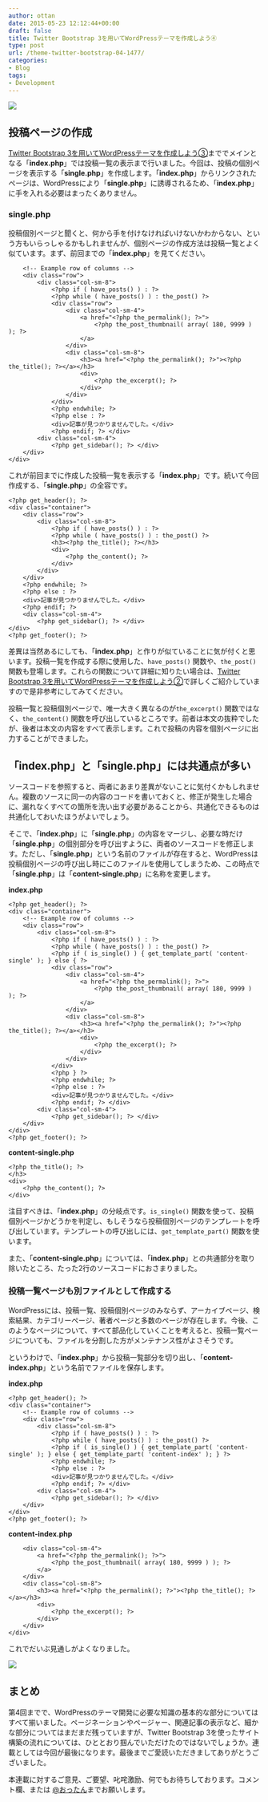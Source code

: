 ```yaml
---
author: ottan
date: 2015-05-23 12:12:44+00:00
draft: false
title: Twitter Bootstrap 3を用いてWordPressテーマを作成しよう④
type: post
url: /theme-twitter-bootstrap-04-1477/
categories:
- Blog
tags:
- Development
---
```


![](/images/2015/05/150523-55606e84bd06a.jpg)






## 投稿ページの作成





[Twitter Bootstrap 3を用いてWordPressテーマを作成しよう③](/theme-twitter-bootstrap-03-1473/)まででメインとなる「**index.php**」では投稿一覧の表示まで行いました。今回は、投稿の個別ページを表示する「**single.php**」を作成します。「**index.php**」からリンクされたページは、WordPressにより「**single.php**」に誘導されるため、「**index.php**」に手を入れる必要はまったくありません。





### single.php





投稿個別ページと聞くと、何から手を付けなければいけないかわからない、という方もいらっしゃるかもしれませんが、個別ページの作成方法は投稿一覧とよく似ています。まず、前回までの「**index.php**」を見てください。




    
    
        <!-- Example row of columns -->
        <div class="row">
            <div class="col-sm-8">
                <?php if ( have_posts() ) : ?>
                <?php while ( have_posts() ) : the_post() ?>
                <div class="row">
                    <div class="col-sm-4">
                        <a href="<?php the_permalink(); ?>">
                            <?php the_post_thumbnail( array( 180, 9999 ) ); ?>
                        </a>
                    </div>
                    <div class="col-sm-8">
                        <h3><a href="<?php the_permalink(); ?>"><?php the_title(); ?></a></h3>
                        <div>
                            <?php the_excerpt(); ?>
                        </div>
                    </div>
                </div>
                <?php endwhile; ?>
                <?php else : ?>
                <div>記事が見つかりませんでした。</div>
                <?php endif; ?> </div>
            <div class="col-sm-4">
                <?php get_sidebar(); ?> </div>
        </div>
    </div>





これが前回までに作成した投稿一覧を表示する「**index.php**」です。続いて今回作成する、「**single.php**」の全容です。




    
    <?php get_header(); ?>
    <div class="container">
        <div class="row">
            <div class="col-sm-8">
                <?php if ( have_posts() ) : ?>
                <?php while ( have_posts() ) : the_post() ?>
                <h3><?php the_title(); ?></h3>
                <div>
                    <?php the_content(); ?>
                </div>
            </div>
        </div>
        <?php endwhile; ?>
        <?php else : ?>
        <div>記事が見つかりませんでした。</div>
        <?php endif; ?>
        <div class="col-sm-4">
            <?php get_sidebar(); ?> </div>
    </div>
    <?php get_footer(); ?>





差異は当然あるにしても、「**index.php**」と作りが似ていることに気が付くと思います。投稿一覧を作成する際に使用した、`have_posts()` 関数や、`the_post()` 関数も登場します。これらの関数について詳細に知りたい場合は、[Twitter Bootstrap 3を用いてWordPressテーマを作成しよう②](/?p=1456)で詳しくご紹介していますので是非参考にしてみてください。





投稿一覧と投稿個別ページで、唯一大きく異なるのが`the_excerpt()` 関数ではなく、`the_content()` 関数を呼び出しているところです。前者は本文の抜粋でしたが、後者は本文の内容をすべて表示します。これで投稿の内容を個別ページに出力することができました。





## 「index.php」と「single.php」には共通点が多い





ソースコードを参照すると、両者にあまり差異がないことに気付くかもしれません。複数のソースに同一の内容のコードを書いておくと、修正が発生した場合に、漏れなくすべての箇所を洗い出す必要があることから、共通化できるものは共通化しておいたほうがよいでしょう。





そこで、「**index.php**」に「**single.php**」の内容をマージし、必要な時だけ「**single.php**」の個別部分を呼び出すように、両者のソースコードを修正します。ただし、「**single.php**」という名前のファイルが存在すると、WordPressは投稿個別ページの呼び出し時にこのファイルを使用してしまうため、この時点で「**single.php**」は「**content-single.php**」に名称を変更します。





**index.php**




    
    <?php get_header(); ?>
    <div class="container">
        <!-- Example row of columns -->
        <div class="row">
            <div class="col-sm-8">
                <?php if ( have_posts() ) : ?>
                <?php while ( have_posts() ) : the_post() ?>
                <?php if ( is_single() ) { get_template_part( 'content-single' ); } else { ?>
                <div class="row">
                    <div class="col-sm-4">
                        <a href="<?php the_permalink(); ?>">
                            <?php the_post_thumbnail( array( 180, 9999 ) ); ?>
                        </a>
                    </div>
                    <div class="col-sm-8">
                        <h3><a href="<?php the_permalink(); ?>"><?php the_title(); ?></a></h3>
                        <div>
                            <?php the_excerpt(); ?>
                        </div>
                    </div>
                </div>
                <?php } ?>
                <?php endwhile; ?>
                <?php else : ?>
                <div>記事が見つかりませんでした。</div>
                <?php endif; ?> </div>
            <div class="col-sm-4">
                <?php get_sidebar(); ?> </div>
        </div>
    </div>
    <?php get_footer(); ?>
    





**content-single.php**




    
    <?php the_title(); ?>
    </h3>
    <div>
        <?php the_content(); ?>
    </div>





注目すべきは、「**index.php**」の分岐点です。`is_single()` 関数を使って、投稿個別ページかどうかを判定し、もしそうなら投稿個別ページのテンプレートを呼び出しています。テンプレートの呼び出しには、`get_template_part()` 関数を使います。





また、「**content-single.php**」については、「**index.php**」との共通部分を取り除いたところ、たった2行のソースコードにおさまりました。





### 投稿一覧ページも別ファイルとして作成する





WordPressには、投稿一覧、投稿個別ページのみならず、アーカイブページ、検索結果、カテゴリーページ、著者ページと多数のページが存在します。今後、このようなページについて、すべて部品化していくことを考えると、投稿一覧ページについても、ファイルを分割した方がメンテナンス性がよさそうです。





というわけで、「**index.php**」から投稿一覧部分を切り出し、「**content-index.php**」という名前でファイルを保存します。





**index.php**




    
    <?php get_header(); ?>
    <div class="container">
        <!-- Example row of columns -->
        <div class="row">
            <div class="col-sm-8">
                <?php if ( have_posts() ) : ?>
                <?php while ( have_posts() ) : the_post() ?>
                <?php if ( is_single() ) { get_template_part( 'content-single' ); } else { get_template_part( 'content-index' ); } ?>
                <?php endwhile; ?>
                <?php else : ?>
                <div>記事が見つかりませんでした。</div>
                <?php endif; ?> </div>
            <div class="col-sm-4">
                <?php get_sidebar(); ?> </div>
        </div>
    </div>
    <?php get_footer(); ?>





**content-index.php**




    
    
        <div class="col-sm-4">
            <a href="<?php the_permalink(); ?>">
                <?php the_post_thumbnail( array( 180, 9999 ) ); ?>
            </a>
        </div>
        <div class="col-sm-8">
            <h3><a href="<?php the_permalink(); ?>"><?php the_title(); ?></a></h3>
            <div>
                <?php the_excerpt(); ?>
            </div>
        </div>
    </div>





これでだいぶ見通しがよくなりました。





![](/images/2015/05/150523-55606e866cf38.png)






## まとめ





第4回までで、WordPressのテーマ開発に必要な知識の基本的な部分についてはすべて揃いました。ページネーションやページャー、関連記事の表示など、細かな部分についてはまだまだ残っていますが、Twitter Bootstrap 3を使ったサイト構築の流れについては、ひととおり掴んでいただけたのではないでしょうか。連載としては今回が最後になります。最後までご愛読いただきましてありがとうございました。





本連載に対するご意見、ご要望、叱咤激励、何でもお待ちしております。コメント欄、または [@おったん](https://twitter.com/ottanxyz)までお願いします。
